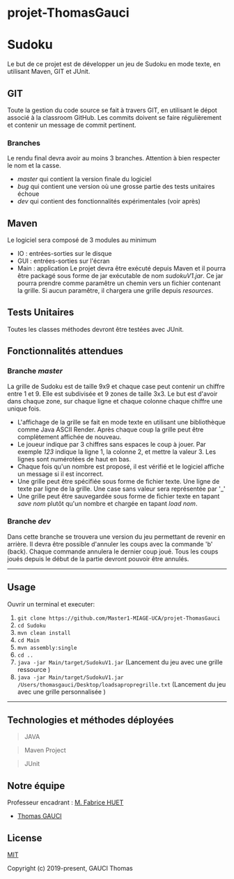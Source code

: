 # projet-ThomasGauci

# Sudoku
Le but de ce projet est de développer un jeu de Sudoku en mode texte, en utilisant Maven, GIT et JUnit.

## GIT

Toute la gestion du code source se fait à travers GIT, en utilisant le dépot associé
à la classroom GitHub. Les commits doivent se faire régulièrement et contenir un
message de commit pertinent.

### Branches

Le rendu final devra avoir au moins 3 branches. Attention à bien respecter le nom et la casse.
* _master_ qui contient la version finale du logiciel
* _bug_ qui contient une version où une grosse partie des tests unitaires échoue
* _dev_ qui contient des fonctionnalités expérimentales (voir après)

## Maven

Le logiciel sera composé de 3 modules au minimum
* IO : entrées-sorties sur le disque
* GUI : entrées-sorties sur l'écran
* Main : application
Le projet devra être exécuté depuis Maven et il pourra être packagé sous forme de jar exécutable de nom _sudokuV1.jar_. Ce jar pourra prendre comme paramêtre
un chemin vers un fichier contenant la grille. Si aucun paramêtre, il chargera une grille depuis _resources_.

## Tests Unitaires

Toutes les classes méthodes devront être testées avec JUnit.

## Fonctionnalités attendues

### Branche _master_

La grille de Sudoku est de taille 9x9 et chaque case peut contenir un chiffre entre 1 et 9. Elle est subdivisée et 9 zones de taille
3x3. Le but est d'avoir dans chaque zone, sur chaque ligne et chaque colonne chaque chiffre une unique fois.
* L'affichage de la grille se fait en mode texte en utilisant une bibliothèque comme Java ASCII Render. Après chaque coup la grille peut être complètement affichée de nouveau.
* Le joueur indique par 3 chiffres sans espaces le coup à jouer. Par exemple _123_ indique la ligne 1, la colonne 2, et mettre la valeur 3. Les lignes sont numérotées de haut en bas. 
* Chaque fois qu'un nombre est proposé, il est vérifié et le logiciel affiche un message si il est incorrect.
* Une grille peut être spécifiée sous forme de fichier texte. Une ligne de texte par ligne de la grille. Une case sans valeur sera représentée par '\_'
* Une grille peut être sauvegardée sous forme de fichier texte en tapant _save nom_ plutôt qu'un nombre et chargée en tapant _load nom_.

### Branche _dev_

Dans cette branche se trouvera une version du jeu permettant de revenir en arrière. Il devra être possible d'annuler les coups avec la commande 'b' (back). Chaque commande  annulera le dernier coup joué. Tous les coups joués depuis le début de la partie devront pouvoir être annulés.

-------------------------------------------------------------------------------------
## Usage

Ouvrir un terminal et executer:

1. `git clone https://github.com/Master1-MIAGE-UCA/projet-ThomasGauci`
2. `cd Sudoku`
3. `mvn clean install`
4. `cd Main`
5. `mvn assembly:single`
6. `cd ..`
7. `java -jar Main/target/SudokuV1.jar` (Lancement du jeu avec une grille ressource )
7. `java -jar Main/target/SudokuV1.jar /Users/thomasgauci/Desktop/loadsapropregrille.txt` (Lancement du jeu avec une grille personnalisée )
-------------------------------------------------------------------------------------
## Technologies et méthodes déployées

> JAVA

> Maven Project

> JUnit

## Notre équipe
Professeur encadrant : [M. Fabrice HUET](https://github.com/fabricehuet)
                    
- [Thomas GAUCI](https://github.com/ThomasGauci)

## License

[MIT](http://opensource.org/licenses/MIT)

Copyright (c) 2019-present, GAUCI Thomas